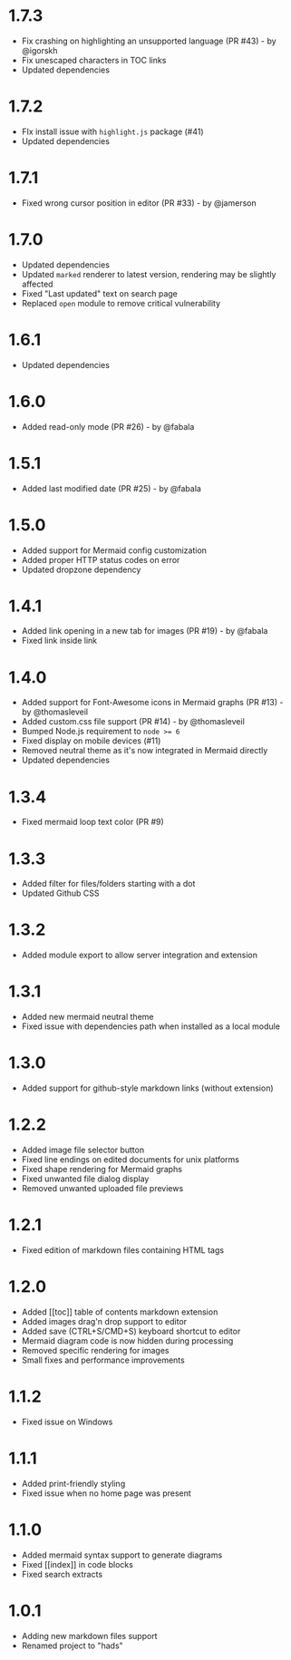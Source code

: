 # 1.7.3
- Fix crashing on highlighting an unsupported language (PR #43) - by @igorskh
- Fix unescaped characters in TOC links
- Updated dependencies

# 1.7.2
- FIx install issue with `highlight.js` package (#41)
- Updated dependencies

# 1.7.1
- Fixed wrong cursor position in editor (PR #33) - by @jamerson

# 1.7.0
- Updated dependencies
- Updated `marked` renderer to latest version, rendering may be slightly affected
- Fixed "Last updated" text on search page
- Replaced `open` module to remove critical vulnerability

# 1.6.1
- Updated dependencies

# 1.6.0
- Added read-only mode (PR #26) - by @fabala

# 1.5.1
- Added last modified date (PR #25) - by @fabala

# 1.5.0
- Added support for Mermaid config customization
- Added proper HTTP status codes on error
- Updated dropzone dependency

# 1.4.1
- Added link opening in a new tab for images (PR #19) - by @fabala
- Fixed link inside link

# 1.4.0
- Added support for Font-Awesome icons in Mermaid graphs (PR #13) - by @thomasleveil
- Added custom.css file support (PR #14) - by @thomasleveil
- Bumped Node.js requirement to `node >= 6`
- Fixed display on mobile devices (#11)
- Removed neutral theme as it's now integrated in Mermaid directly
- Updated dependencies

# 1.3.4
- Fixed mermaid loop text color (PR #9)

# 1.3.3
- Added filter for files/folders starting with a dot
- Updated Github CSS

# 1.3.2
- Added module export to allow server integration and extension

# 1.3.1
- Added new mermaid neutral theme
- Fixed issue with dependencies path when installed as a local module

# 1.3.0
- Added support for github-style markdown links (without extension)

# 1.2.2
- Added image file selector button
- Fixed line endings on edited documents for unix platforms
- Fixed shape rendering for Mermaid graphs
- Fixed unwanted file dialog display
- Removed unwanted uploaded file previews

# 1.2.1
- Fixed edition of markdown files containing HTML tags

# 1.2.0
- Added [[toc]] table of contents markdown extension
- Added images drag'n drop support to editor
- Added save (CTRL+S/CMD+S) keyboard shortcut to editor
- Mermaid diagram code is now hidden during processing
- Removed specific rendering for images
- Small fixes and performance improvements

# 1.1.2
- Fixed issue on Windows

# 1.1.1
- Added print-friendly styling
- Fixed issue when no home page was present

# 1.1.0
- Added mermaid syntax support to generate diagrams
- Fixed [[index]] in code blocks
- Fixed search extracts

# 1.0.1
- Adding new markdown files support
- Renamed project to "hads"
